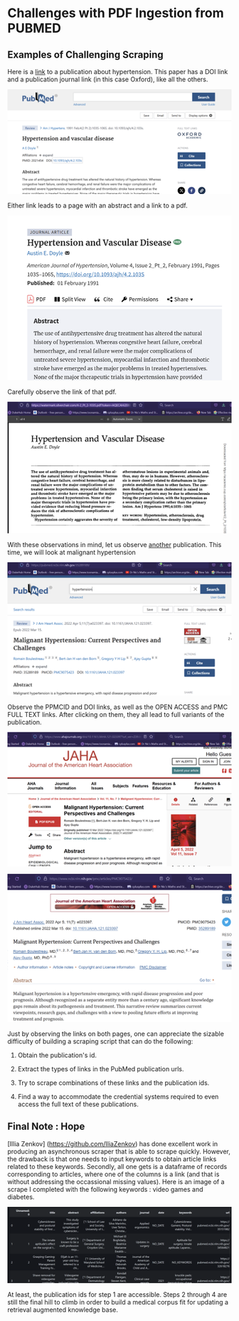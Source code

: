 # Challenges with PDF Ingestion from PUBMED

## Examples of Challenging Scraping

Here is a [link](https://pubmed.ncbi.nlm.nih.gov/2021454/) to a publication about hypertension. This paper has a DOI link and a publication journal link (in this case Oxford), like all the others. 

![alt text](image.png)

Either link leads to a page with an abstract and a link to a pdf.

![alt text](image-1.png)

Carefully observe the link of that pdf.

![alt text](image-2.png)


With these observations in mind, let us observe [another](https://pubmed.ncbi.nlm.nih.gov/35289189/) publication. This time, we will look at malignant hypertension

![alt text](image-3.png)

Observe the PPMCID and DOI links, as well as the OPEN ACCESS and PMC FULL TEXT links. After clicking on them, they all lead to full variants of the publication.

![alt text](image-4.png)

![alt text](image-5.png)

Just by observing the links on both pages, one can appreciate the sizable difficulty of building a scraping script that can do the following:

1) Obtain the publication's id.

2) Extract the types of links in the PubMed publication urls.

3) Try to scrape combinations of these links and the publication ids.

4) Find a way to accommodate the credential systems required to even access the full text of these publications.

## Final Note : Hope

[Illia Zenkov] (https://github.com/IliaZenkov) has done excellent work in producing an asynchronous scraper that is able to scrape quickly. However, the drawback is that one needs to input keywords to obtain article links related to these keywords. Secondly, all one gets is a dataframe of records corresponding to articles, where one of the columns is a link (and that is without addressing the occassional missing values). Here is an image of a scrape I completed with the following keywords : video games and diabetes.

![alt text](image-6.png)

At least, the publication ids for step 1 are accessible. Steps 2 through 4 are still the final hill to climb in order to build a medical corpus fit for updating a retrieval augmented knowledge base. 
